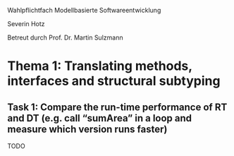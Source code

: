 Wahlpflichtfach Modellbasierte Softwareentwicklung

Severin Hotz

Betreut durch Prof. Dr. Martin Sulzmann

# Thema 1: Translating methods, interfaces and structural subtyping

## Task 1: Compare the run-time performance of RT and DT (e.g. call “sumArea” in a loop and measure which version runs faster)

TODO